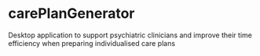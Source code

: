 # carePlanGenerator
Desktop application to support psychiatric clinicians and improve their time efficiency when preparing individualised care plans
